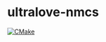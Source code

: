 # ultralove-nmcs

[![CMake](https://github.com/ultralove/ultralove-nmcs/actions/workflows/build.yml/badge.svg?branch=develop)](https://github.com/ultralove/ultralove-nmcs/actions/workflows/build.yml)
